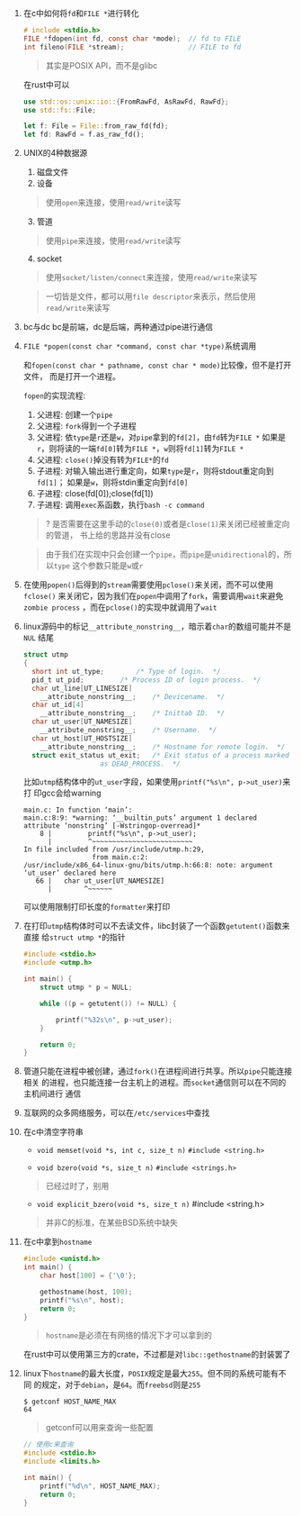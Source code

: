 1. 在c中如何将`fd`和`FILE *`进行转化
   
   ```c
   # include <stdio.h>
   FILE *fdopen(int fd, const char *mode);  // fd to FILE
   int fileno(FILE *stream);                // FILE to fd
   ```
   
   > 其实是POSIX API，而不是glibc
   

   在rust中可以

   ```rust
   use std::os::unix::io::{FromRawFd, AsRawFd, RawFd};
   use std::fs::File;

   let f: File = File::from_raw_fd(fd);
   let fd: RawFd = f.as_raw_fd();
   ```
   
2. UNIX的4种数据源

   1. 磁盘文件
   2. 设备
   > 使用`open`来连接，使用`read/write`读写
   3. 管道
   > 使用`pipe`来连接，使用`read/write`读写
   4. socket
   > 使用`socket/listen/connect`来连接，使用`read/write`来读写
   
   > 一切皆是文件，都可以用`file descriptor`来表示，然后使用`read/write`来读写
   
3. bc与dc
   bc是前端，dc是后端，两种通过pipe进行通信

4. `FILE *popen(const char *command, const char *type)`系统调用
   
   和`fopen(const char * pathname, const char * mode)`比较像，但不是打开文件，
   而是打开一个进程。

   `fopen`的实现流程:
   1. 父进程: 创建一个`pipe`
   2. 父进程: `fork`得到一个子进程
   3. 父进程: 依`type`是`r`还是`w`，对`pipe`拿到的`fd[2]`，由`fd`转为`FILE *`
   如果是`r`，则将读的一端`fd[0]`转为`FILE *`，`w`则将`fd[1]`转为`FILE *`
   4. 父进程: `close()`掉没有转为`FILE*`的`fd`
   5. 子进程: 对输入输出进行重定向，如果`type`是`r`，则将stdout重定向到`fd[1]`；
   如果是`w`，则将stdin重定向到`fd[0]`
   6. 子进程: close(fd[0]);close(fd[1])
   7. 子进程: 调用`exec`系函数，执行`bash -c command`

   > ? 是否需要在这里手动的`close(0)`或者是`close(1)`来关闭已经被重定向的管道，
   书上给的思路并没有close

   > 由于我们在实现中只会创建一个`pipe`，而`pipe`是`unidirectional`的，所以`type`
   这个参数只能是`w`或`r`

5. 在使用`popen()`后得到的`stream`需要使用`pclose()`来关闭，而不可以使用`fclose()`
   来关闭它，因为我们在`popen`中调用了`fork`，需要调用`wait`来避免`zombie process`
   ，而在`pclose()`的实现中就调用了`wait`

6. linux源码中的标记`__attribute_nonstring__`，暗示着`char`的数组可能并不是`NUL`
   结尾

    ```c
    struct utmp
    {
      short int ut_type;		/* Type of login.  */
      pid_t ut_pid;			/* Process ID of login process.  */
      char ut_line[UT_LINESIZE]
        __attribute_nonstring__;	/* Devicename.  */
      char ut_id[4]
        __attribute_nonstring__;	/* Inittab ID.  */
      char ut_user[UT_NAMESIZE]
        __attribute_nonstring__;	/* Username.  */
      char ut_host[UT_HOSTSIZE]
        __attribute_nonstring__;	/* Hostname for remote login.  */
      struct exit_status ut_exit;	/* Exit status of a process marked
                       as DEAD_PROCESS.  */
    ```

    比如`utmp`结构体中的`ut_user`字段，如果使用`printf("%s\n", p->ut_user)`来打
    印gcc会给warning

    ```
    main.c: In function ‘main’:
    main.c:8:9: *warning: ‘__builtin_puts’ argument 1 declared attribute ‘nonstring’ [-Wstringop-overread]*
        8 |         printf("%s\n", p->ut_user);
          |         ^~~~~~~~~~~~~~~~~~~~~~~~~~
    In file included from /usr/include/utmp.h:29,
                     from main.c:2:
    /usr/include/x86_64-linux-gnu/bits/utmp.h:66:8: note: argument ‘ut_user’ declared here
       66 |   char ut_user[UT_NAMESIZE]
          |        ^~~~~~~
    ```

    可以使用限制打印长度的`formatter`来打印

7. 在打印`utmp`结构体时可以不去读文件，libc封装了一个函数`getutent()`函数来直接
   给`struct utmp *`的指针

   ```c
   #include <stdio.h>
   #include <utmp.h>

   int main() { 
       struct utmp * p = NULL;

       while ((p = getutent()) != NULL) {

           printf("%32s\n", p->ut_user);
       }

       return 0;
   }
   ```

8. 管道只能在进程中被创建，通过`fork()`在进程间进行共享。所以`pipe`只能连接相关
   的进程，也只能连接一台主机上的进程。而`socket`通信则可以在不同的主机间进行
   通信

9. 互联网的众多网络服务，可以在`/etc/services`中查找

10. 在c中清空字符串

    * `void memset(void *s, int c, size_t n)` `#include <string.h>`

    * `void bzero(void *s, size_t n)` `#include <strings.h>`
    > 已经过时了，别用

    * `void explicit_bzero(void *s, size_t n)` #include <string.h>
    > 并非C的标准，在某些BSD系统中缺失

11. 在c中拿到`hostname`
    
    ```c
    #include <unistd.h>
    int main() {
        char host[100] = {'\0'};

        gethostname(host, 100);
        printf("%s\n", host);
        return 0;
    }
    ```
    > `hostname`是必须在有网络的情况下才可以拿到的


    在rust中可以使用第三方的crate，不过都是对`libc::gethostname`的封装罢了


12. linux下`hostname`的最大长度，`POSIX`规定是最大`255`。但不同的系统可能有不同
    的规定，对于`debian`，是`64`。而`freebsd`则是`255`

    ```shell
    $ getconf HOST_NAME_MAX
    64
    ```

    > getconf可以用来查询一些配置

    ```c
    // 使用c来查询
    #include <stdio.h>
    #include <limits.h>

    int main() {
        printf("%d\n", HOST_NAME_MAX);
        return 0;
    }
    ```

